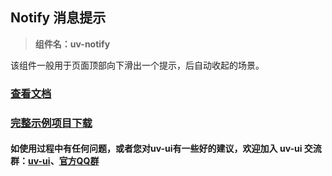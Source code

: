 ## Notify 消息提示

> **组件名：uv-notify**

该组件一般用于页面顶部向下滑出一个提示，后自动收起的场景。

### <a href="https://www.uvui.cn/components/notify.html" target="_blank">查看文档</a>

### [完整示例项目下载](https://ext.dcloud.net.cn/plugin?name=uv-ui)

#### 如使用过程中有任何问题，或者您对uv-ui有一些好的建议，欢迎加入 uv-ui 交流群：<a href="https://ext.dcloud.net.cn/plugin?id=12287" target="_blank">uv-ui</a>、<a href="https://www.uvui.cn/components/addQQGroup.html" target="_blank">官方QQ群</a>
